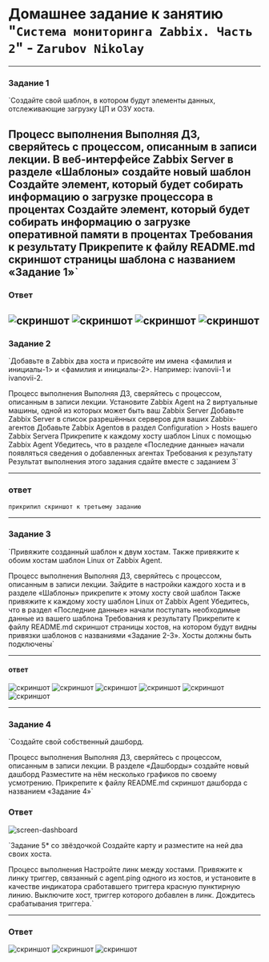 # Домашнее задание к занятию "`Система мониторинга Zabbix. Часть 2`" - `Zarubov Nikolay`
---


### Задание 1

`Создайте свой шаблон, в котором будут элементы данных, отслеживающие загрузку ЦП и ОЗУ хоста.

Процесс выполнения
Выполняя ДЗ, сверяйтесь с процессом, описанным в записи лекции.
В веб-интерфейсе Zabbix Server в разделе «Шаблоны» создайте новый шаблон
Создайте элемент, который будет собирать информацию о загрузке процессора в процентах
Создайте элемент, который будет собирать информацию о загрузке оперативной памяти в процентах
Требования к результату
 Прикрепите к файлу README.md скриншот страницы шаблона с названием «Задание 1»`
 ---
 ### Ответ

![скриншот](https://github.com/nvzar/-Zabbix.--2-8-03-hw/blob/main/screenshot%201%202025-07-18%20144814.png)
![скриншот](https://github.com/nvzar/-Zabbix.--2-8-03-hw/blob/main/screenshot%202%202025-07-18%20183508.png)
![скриншот](https://github.com/nvzar/-Zabbix.--2-8-03-hw/blob/main/screenshot%205%202025-07-18%20183743.png)
![скриншот](https://github.com/nvzar/-Zabbix.--2-8-03-hw/blob/main/screenshot%208%202025-07-18%20184316.png)
---

### Задание 2

`Добавьте в Zabbix два хоста и присвойте им имена <фамилия и инициалы-1> и <фамилия и инициалы-2>. Например: ivanovii-1 и ivanovii-2.

Процесс выполнения
Выполняя ДЗ, сверяйтесь с процессом, описанным в записи лекции.
Установите Zabbix Agent на 2 виртуальные машины, одной из которых может быть ваш Zabbix Server
Добавьте Zabbix Server в список разрешённых серверов для ваших Zabbix-агентов
Добавьте Zabbix Agentов в раздел Configuration > Hosts вашего Zabbix Servera
Прикрепите к каждому хосту шаблон Linux с помощью Zabbix Agent
Убедитесь, что в разделе «Последние данные» начали появляться сведения о добавленных агентах
Требования к результату
Результат выполнения этого задания сдайте вместе с заданием 3`

---

### ответ


`прикрипил скриншот к третьему заданию` 


---

### Задание 3

`Привяжите созданный шаблон к двум хостам. Также привяжите к обоим хостам шаблон Linux от Zabbix Agent.

Процесс выполнения
Выполняя ДЗ, сверяйтесь с процессом, описанным в записи лекции.
Зайдите в настройки каждого хоста и в разделе «Шаблоны» прикрепите к этому хосту свой шаблон
Также привяжите к каждому хосту шаблон Linux от Zabbix Agent
Убедитесь, что в раздел «Последние данные» начали поступать необходимые данные из вашего шаблона
Требования к результату
Прикрепите к файлу README.md скриншот страницы хостов, на котором будут видны привязки шаблонов с названиями «Задание 2-3». Хосты должны быть подключены`

---

#### ответ
![скриншот](https://github.com/nvzar/-Zabbix.--2-8-03-hw/blob/main/screenshot%2011%202025-07-22%20120034.png)
![скриншот](https://github.com/nvzar/-Zabbix.--2-8-03-hw/blob/main/screenshot%2012%202025-07-22%20120118.png)
![скриншот](https://github.com/nvzar/-Zabbix.--2-8-03-hw/blob/main/screenshot%2014%202025-07-22%20120250.png) 
![скриншот](https://github.com/nvzar/-Zabbix.--2-8-03-hw/blob/main/screenshot%2015%202025-07-22%20120347.png) 
![скриншот](https://github.com/nvzar/-Zabbix.--2-8-03-hw/blob/main/screenshot%2018%202025-07-22%20120813.png)
![скриншот](https://github.com/nvzar/-Zabbix.--2-8-03-hw/blob/main/screenshot%2020%202025-07-22%20122744.png) 

---

### Задание 4

`Создайте свой собственный дашборд.

Процесс выполнения Выполняя ДЗ, сверяйтесь с процессом, описанным в записи лекции. 
В разделе «Дашборды» создайте новый дашборд
Разместите на нём несколько графиков по своему усмотрению.
Прикрепите к файлу README.md скриншот дашборда с названием «Задание 4»`

### Ответ

![screen-dashboard](https://github.com/nvzar/-Zabbix.--2-8-03-hw/blob/main/screen-dashboard.png)



`Задание 5* со звёздочкой
Создайте карту и разместите на ней два своих хоста.

Процесс выполнения
Настройте линк между хостами.
Привяжите к линку триггер, связанный с agent.ping одного из хостов, и установите в качестве индикатора сработавшего триггера красную пунктирную линию.
Выключите хост, триггер которого добавлен в линк. Дождитесь срабатывания триггера.`

---

### Ответ

![скриншот](https://github.com/nvzar/-Zabbix.--2-8-03-hw/blob/main/screenshot%2023%202025-07-25%20122307.png)
![скриншот](https://github.com/nvzar/-Zabbix.--2-8-03-hw/blob/main/screenshot%2024%202025-07-25%20122714.png)
![скриншот](https://github.com/nvzar/-Zabbix.--2-8-03-hw/blob/main/screenshot%2025%202025-07-25%20132348.png)
